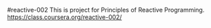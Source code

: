 #reactive-002
This is project for Principles of Reactive Programming.
https://class.coursera.org/reactive-002/
